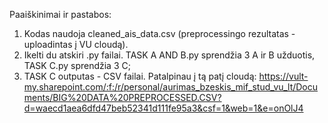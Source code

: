 Paaiškinimai ir pastabos:
1. Kodas naudoja cleaned_ais_data.csv (preprocessingo rezultatas - uploadintas į VU cloudą).
2. Ikelti du atskiri .py failai. TASK A AND B.py sprendžia 3 A ir B užduotis, TASK C.py sprendžia 3 C;
3. TASK C outputas - CSV failai. Patalpinau į tą patį cloudą: https://vult-my.sharepoint.com/:f:/r/personal/aurimas_bzeskis_mif_stud_vu_lt/Documents/BIG%20DATA%20PREPROCESSED.CSV?d=waecd1aea6dfd47beb52341d111fe95a3&csf=1&web=1&e=onOlJ4
